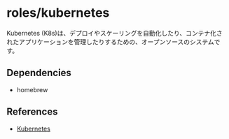 # roles/kubernetes
Kubernetes (K8s)は、デプロイやスケーリングを自動化したり、コンテナ化されたアプリケーションを管理したりするための、オープンソースのシステムです。 



## Dependencies
- homebrew



## References
- [Kubernetes](https://kubernetes.io/ja/)

